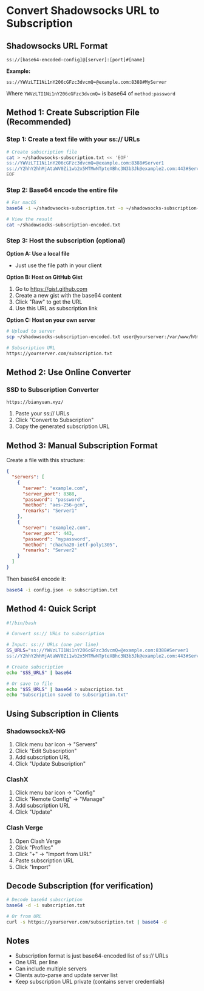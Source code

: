 # Convert Shadowsocks URL to Subscription

## Shadowsocks URL Format

```
ss://[base64-encoded-config]@[server]:[port]#[name]
```

**Example:**
```
ss://YWVzLTI1Ni1nY206cGFzc3dvcmQ=@example.com:8388#MyServer
```

Where `YWVzLTI1Ni1nY206cGFzc3dvcmQ=` is base64 of `method:password`

## Method 1: Create Subscription File (Recommended)

### Step 1: Create a text file with your ss:// URLs

```bash
# Create subscription file
cat > ~/shadowsocks-subscription.txt << 'EOF'
ss://YWVzLTI1Ni1nY206cGFzc3dvcmQ=@example.com:8388#Server1
ss://Y2hhY2hhMjAtaWV0Zi1wb2x5MTMwNTpteXBhc3N3b3Jk@example2.com:443#Server2
EOF
```

### Step 2: Base64 encode the entire file

```bash
# For macOS
base64 -i ~/shadowsocks-subscription.txt -o ~/shadowsocks-subscription-encoded.txt

# View the result
cat ~/shadowsocks-subscription-encoded.txt
```

### Step 3: Host the subscription (optional)

**Option A: Use a local file**
- Just use the file path in your client

**Option B: Host on GitHub Gist**
1. Go to https://gist.github.com
2. Create a new gist with the base64 content
3. Click "Raw" to get the URL
4. Use this URL as subscription link

**Option C: Host on your own server**
```bash
# Upload to server
scp ~/shadowsocks-subscription-encoded.txt user@yourserver:/var/www/html/subscription.txt

# Subscription URL
https://yourserver.com/subscription.txt
```

## Method 2: Use Online Converter

### SSD to Subscription Converter
```
https://bianyuan.xyz/
```

1. Paste your ss:// URLs
2. Click "Convert to Subscription"
3. Copy the generated subscription URL

## Method 3: Manual Subscription Format

Create a file with this structure:

```json
{
  "servers": [
    {
      "server": "example.com",
      "server_port": 8388,
      "password": "password",
      "method": "aes-256-gcm",
      "remarks": "Server1"
    },
    {
      "server": "example2.com",
      "server_port": 443,
      "password": "mypassword",
      "method": "chacha20-ietf-poly1305",
      "remarks": "Server2"
    }
  ]
}
```

Then base64 encode it:
```bash
base64 -i config.json -o subscription.txt
```

## Method 4: Quick Script

```bash
#!/bin/bash

# Convert ss:// URLs to subscription

# Input: ss:// URLs (one per line)
SS_URLS="ss://YWVzLTI1Ni1nY206cGFzc3dvcmQ=@example.com:8388#Server1
ss://Y2hhY2hhMjAtaWV0Zi1wb2x5MTMwNTpteXBhc3N3b3Jk@example2.com:443#Server2"

# Create subscription
echo "$SS_URLS" | base64

# Or save to file
echo "$SS_URLS" | base64 > subscription.txt
echo "Subscription saved to subscription.txt"
```

## Using Subscription in Clients

### ShadowsocksX-NG
1. Click menu bar icon → "Servers"
2. Click "Edit Subscription"
3. Add subscription URL
4. Click "Update Subscription"

### ClashX
1. Click menu bar icon → "Config"
2. Click "Remote Config" → "Manage"
3. Add subscription URL
4. Click "Update"

### Clash Verge
1. Open Clash Verge
2. Click "Profiles"
3. Click "+" → "Import from URL"
4. Paste subscription URL
5. Click "Import"

## Decode Subscription (for verification)

```bash
# Decode base64 subscription
base64 -d -i subscription.txt

# Or from URL
curl -s https://yourserver.com/subscription.txt | base64 -d
```

## Notes

- Subscription format is just base64-encoded list of ss:// URLs
- One URL per line
- Can include multiple servers
- Clients auto-parse and update server list
- Keep subscription URL private (contains server credentials)
